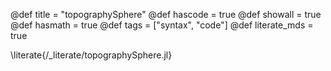 @def title = "topographySphere"
@def hascode = true
@def showall = true
@def hasmath = true
@def tags = ["syntax", "code"]
@def literate_mds = true

\literate{/_literate/topographySphere.jl}
